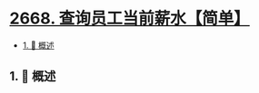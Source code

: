 # [2668. 查询员工当前薪水【简单】](https://github.com/tnotesjs/TNotes.leetcode/tree/main/notes/2668.%20%E6%9F%A5%E8%AF%A2%E5%91%98%E5%B7%A5%E5%BD%93%E5%89%8D%E8%96%AA%E6%B0%B4%E3%80%90%E7%AE%80%E5%8D%95%E3%80%91)

<!-- region:toc -->

- [1. 📝 概述](#1--概述)

<!-- endregion:toc -->

## 1. 📝 概述

